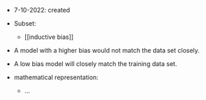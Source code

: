 - 7-10-2022: created

- Subset:
	- [[inductive bias]]

- A model with a higher bias would not match the data set closely.
- A low bias model will closely match the training data set.

- mathematical representation:
	- ...